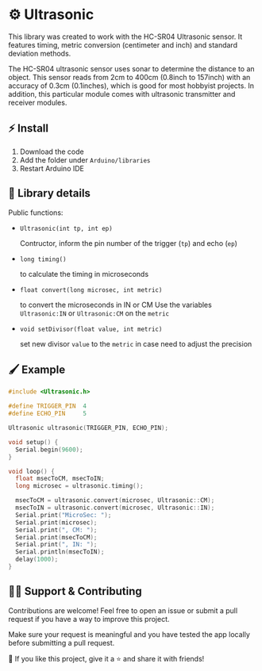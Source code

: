 # ⚙ Ultrasonic

This library was created to work with the HC-SR04 Ultrasonic sensor.
It features timing, metric conversion (centimeter and inch) and standard deviation methods.

The HC-SR04 ultrasonic sensor uses sonar to determine the distance to an object. This sensor reads from 2cm to 400cm (0.8inch to 157inch) with an accuracy of 0.3cm (0.1inches), which is good for most hobbyist projects. In addition, this particular module comes with ultrasonic transmitter and receiver modules.


## ⚡ Install

1. Download the code
2. Add the folder under `Arduino/libraries`
3. Restart Arduino IDE

## 🔧 Library details

Public functions:

- `Ultrasonic(int tp, int ep)`

    Contructor, inform the pin number of the trigger (`tp`) and echo (`ep`)

- `long timing()`

    to calculate the timing in microseconds

- `float convert(long microsec, int metric)`

    to convert the microseconds in IN or CM
    Use the variables `Ultrasonic:IN` or `Ultrasonic:CM` on the `metric`

- `void setDivisor(float value, int metric)`

    set new divisor `value` to the `metric` in case need to adjust the precision


## 🖌 Example

```c++
#include <Ultrasonic.h>

#define TRIGGER_PIN  4
#define ECHO_PIN     5

Ultrasonic ultrasonic(TRIGGER_PIN, ECHO_PIN);

void setup() {
  Serial.begin(9600);
}

void loop() {
  float msecToCM, msecToIN;
  long microsec = ultrasonic.timing();

  msecToCM = ultrasonic.convert(microsec, Ultrasonic::CM);
  msecToIN = ultrasonic.convert(microsec, Ultrasonic::IN);
  Serial.print("MicroSec: ");
  Serial.print(microsec);
  Serial.print(", CM: ");
  Serial.print(msecToCM);
  Serial.print(", IN: ");
  Serial.println(msecToIN);
  delay(1000);
}
```

## 🙋‍♂️ Support & Contributing

Contributions are welcome! Feel free to open an issue or submit a pull request if you have a way to improve this project.

Make sure your request is meaningful and you have tested the app locally before submitting a pull request.

💙 If you like this project, give it a ⭐ and share it with friends!
